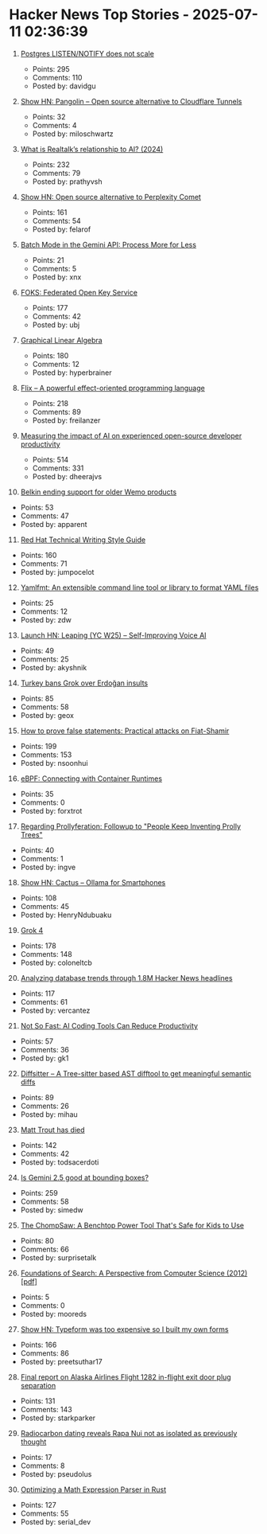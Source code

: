 # Hacker News Top Stories - 2025-07-11 02:36:39

1. [Postgres LISTEN/NOTIFY does not scale](https://www.recall.ai/blog/postgres-listen-notify-does-not-scale)
   - Points: 295
   - Comments: 110
   - Posted by: davidgu

2. [Show HN: Pangolin – Open source alternative to Cloudflare Tunnels](https://github.com/fosrl/pangolin)
   - Points: 32
   - Comments: 4
   - Posted by: miloschwartz

3. [What is Realtalk’s relationship to AI? (2024)](https://dynamicland.org/2024/FAQ/#What_is_Realtalks_relationship_to_AI)
   - Points: 232
   - Comments: 79
   - Posted by: prathyvsh

4. [Show HN: Open source alternative to Perplexity Comet](https://www.browseros.com/)
   - Points: 161
   - Comments: 54
   - Posted by: felarof

5. [Batch Mode in the Gemini API: Process More for Less](https://developers.googleblog.com/en/scale-your-ai-workloads-batch-mode-gemini-api/)
   - Points: 21
   - Comments: 5
   - Posted by: xnx

6. [FOKS: Federated Open Key Service](https://foks.pub/)
   - Points: 177
   - Comments: 42
   - Posted by: ubj

7. [Graphical Linear Algebra](https://graphicallinearalgebra.net/)
   - Points: 180
   - Comments: 12
   - Posted by: hyperbrainer

8. [Flix – A powerful effect-oriented programming language](https://flix.dev/)
   - Points: 218
   - Comments: 89
   - Posted by: freilanzer

9. [Measuring the impact of AI on experienced open-source developer productivity](https://metr.org/blog/2025-07-10-early-2025-ai-experienced-os-dev-study/)
   - Points: 514
   - Comments: 331
   - Posted by: dheerajvs

10. [Belkin ending support for older Wemo products](https://www.belkin.com/support-article/?articleNum=335419)
   - Points: 53
   - Comments: 47
   - Posted by: apparent

11. [Red Hat Technical Writing Style Guide](https://stylepedia.net/style/)
   - Points: 160
   - Comments: 71
   - Posted by: jumpocelot

12. [Yamlfmt: An extensible command line tool or library to format YAML files](https://github.com/google/yamlfmt)
   - Points: 25
   - Comments: 12
   - Posted by: zdw

13. [Launch HN: Leaping (YC W25) – Self-Improving Voice AI](undefined)
   - Points: 49
   - Comments: 25
   - Posted by: akyshnik

14. [Turkey bans Grok over Erdoğan insults](https://www.politico.eu/article/turkey-ban-elon-musk-grok-recep-tayyip-erdogan-insult/)
   - Points: 85
   - Comments: 58
   - Posted by: geox

15. [How to prove false statements: Practical attacks on Fiat-Shamir](https://www.quantamagazine.org/computer-scientists-figure-out-how-to-prove-lies-20250709/)
   - Points: 199
   - Comments: 153
   - Posted by: nsoonhui

16. [eBPF: Connecting with Container Runtimes](https://h0x0er.github.io/blog/2025/06/29/ebpf-connecting-with-container-runtimes/)
   - Points: 35
   - Comments: 0
   - Posted by: forxtrot

17. [Regarding Prollyferation: Followup to "People Keep Inventing Prolly Trees"](https://www.dolthub.com/blog/2025-07-03-regarding-prollyferation/)
   - Points: 40
   - Comments: 1
   - Posted by: ingve

18. [Show HN: Cactus – Ollama for Smartphones](undefined)
   - Points: 108
   - Comments: 45
   - Posted by: HenryNdubuaku

19. [Grok 4](https://simonwillison.net/2025/Jul/10/grok-4/)
   - Points: 178
   - Comments: 148
   - Posted by: coloneltcb

20. [Analyzing database trends through 1.8M Hacker News headlines](https://camelai.com/blog/hn-database-hype/)
   - Points: 117
   - Comments: 61
   - Posted by: vercantez

21. [Not So Fast: AI Coding Tools Can Reduce Productivity](https://secondthoughts.ai/p/ai-coding-slowdown)
   - Points: 57
   - Comments: 36
   - Posted by: gk1

22. [Diffsitter – A Tree-sitter based AST difftool to get meaningful semantic diffs](https://github.com/afnanenayet/diffsitter)
   - Points: 89
   - Comments: 26
   - Posted by: mihau

23. [Matt Trout has died](https://www.shadowcat.co.uk/2025/07/09/ripples-they-cause-in-the-world/)
   - Points: 142
   - Comments: 42
   - Posted by: todsacerdoti

24. [Is Gemini 2.5 good at bounding boxes?](https://simedw.com/2025/07/10/gemini-bounding-boxes/)
   - Points: 259
   - Comments: 58
   - Posted by: simedw

25. [The ChompSaw: A Benchtop Power Tool That's Safe for Kids to Use](https://www.core77.com/posts/137602/The-ChompSaw-A-Benchtop-Power-Tool-Thats-Safe-for-Kids-to-Use)
   - Points: 80
   - Comments: 66
   - Posted by: surprisetalk

26. [Foundations of Search: A Perspective from Computer Science (2012) [pdf]](https://staffwww.dcs.shef.ac.uk/people/J.Marshall/publications/SFR09_16%20Marshall%20&%20Neumann_PP.pdf)
   - Points: 5
   - Comments: 0
   - Posted by: mooreds

27. [Show HN: Typeform was too expensive so I built my own forms](https://www.ikiform.com/)
   - Points: 166
   - Comments: 86
   - Posted by: preetsuthar17

28. [Final report on Alaska Airlines Flight 1282 in-flight exit door plug separation](https://www.ntsb.gov:443/investigations/Pages/DCA24MA063.aspx)
   - Points: 131
   - Comments: 143
   - Posted by: starkparker

29. [Radiocarbon dating reveals Rapa Nui not as isolated as previously thought](https://phys.org/news/2025-06-radiocarbon-dating-reveals-rapa-nui.html)
   - Points: 17
   - Comments: 8
   - Posted by: pseudolus

30. [Optimizing a Math Expression Parser in Rust](https://rpallas.xyz/math-parser/)
   - Points: 127
   - Comments: 55
   - Posted by: serial_dev

